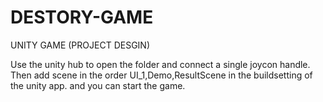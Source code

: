 # DESTORY-GAME
UNITY GAME (PROJECT DESGIN)

Use the unity hub to open the folder and connect a single joycon handle. 
Then add scene in the order UI_1,Demo,ResultScene in the buildsetting of the unity app. and you can start the game.
